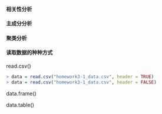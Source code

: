 



#### 相关性分析



#### 主成分分析



#### 聚类分析



#### 读取数据的种种方式

read.csv()

```R
> data = read.csv("homework3-1_data.csv", header = TRUE)
> data = read.csv("homework3-1_data.csv", header = FALSE)
```



data.frame()

data.table()




